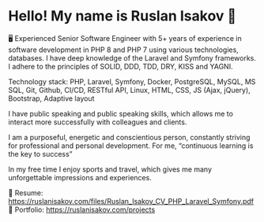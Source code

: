 # Hello! My name is Ruslan Isakov 👋

🖥 Experienced Senior Software Engineer with 5+ years of experience in software development in PHP 8 and PHP 7 using various technologies, databases. I have deep knowledge of the Laravel and Symfony frameworks. I adhere to the principles of SOLID, DDD, TDD, DRY, KISS and YAGNI.

Technology stack: PHP, Laravel, Symfony, Docker, PostgreSQL, MySQL, MS SQL, Git, Github, CI/CD, RESTful API, Linux, HTML, CSS, JS (Ajax, jQuery), Bootstrap, Adaptive layout

I have public speaking and public speaking skills, which allows me to interact more successfully with colleagues and clients.

I am a purposeful, energetic and conscientious person, constantly striving for professional and personal development. For me, “continuous learning is the key to success”

In my free time I enjoy sports and travel, which gives me many unforgettable impressions and experiences.

📄 Resume: https://ruslanisakov.com/files/Ruslan_Isakov_CV_PHP_Laravel_Symfony.pdf <br>
💼 Portfolio: https://ruslanisakov.com/projects
